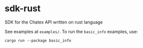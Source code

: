 # sdk-rust

SDK for the Chatex API written on rust language

See examples at `examples/`.
To run the `basic_info` examples, use:
```
cargo run --package basic_info
```
